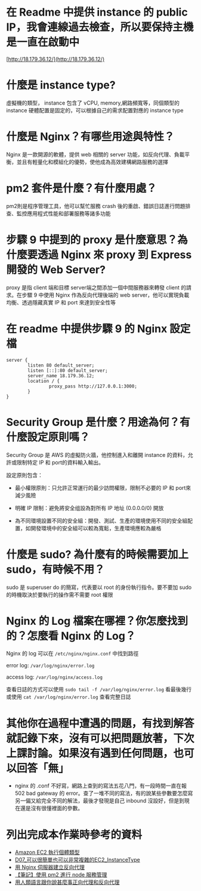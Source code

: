 # 在 Readme 中提供 instance 的 public IP，我會連線過去檢查，所以要保持主機是一直在啟動中
[http://18.179.36.12/](http://18.179.36.12/)

# 什麼是 instance type?
虛擬機的類型， instance 包含了 vCPU, memory,網路頻寬等，同個類型的 instance 硬體配置是固定的，可以根據自己的需求配置對應的 instance type

# 什麼是 Nginx？有哪些用途與特性？
Nginx 是一款開源的軟體，提供 web 相關的 server 功能，如反向代理、負載平衡，並且有輕量化和模組化的優勢，使他成為高效建構網路服務的選擇

# pm2 套件是什麼？有什麼用處？
pm2則是程序管理工具，他可以幫忙服務 crash 後的重啟、錯誤日誌進行問題排查、監控應用程式性能和部署服務等諸多功能

# 步驟 9 中提到的 proxy 是什麼意思？為什麼要透過 Nginx 來 proxy 到 Express 開發的 Web Server?
proxy 是指 client 端和目標 server端之間添加一個中間服務器來轉發 client 的請求。在步驟 9 中使用 Nginx 作為反向代理後端的 web server，他可以實現負載均衡、透過隱藏真實 IP 和 port 來達到安全性等

# 在 readme 中提供步驟 9 的 Nginx 設定檔
```
server {
        listen 80 default_server;
        listen [::]:80 default_server;
        server_name 18.179.36.12;
        location / {
                proxy_pass http://127.0.0.1:3000;
        }
}
```

# Security Group 是什麼？用途為何？有什麼設定原則嗎？
Security Group 是 AWS 的虛擬防火牆，他控制進入和離開 instance 的資料，允許或限制特定 IP 和 port的資料輸入輸出。

設定原則包含：
- 最小權限原則：只允許正常運行的最少訪問權限，限制不必要的 IP 和 port來減少風險

- 明確 IP 限制：避免將安全组設為對所有 IP 地址 (0.0.0.0/0) 開放

- 為不同環境設置不同的安全組：開發、測試、生產的環境使用不同的安全組配置，如開發環境中的安全組可以較為寬鬆，生產環境應較為嚴格

# 什麼是 sudo? 為什麼有的時候需要加上 sudo，有時候不用？
sudo 是 superuser do 的簡寫，代表要以 root 的身份執行指令。要不要加 sudo 的時機取決於要執行的操作需不需要 root 權限

# Nginx 的 Log 檔案在哪裡？你怎麼找到的？怎麼看 Nginx 的 Log？
Nginx 的 log 可以在 `/etc/nginx/nginx.conf` 中找到路徑

error log: `/var/log/nginx/error.log`

access log: `/var/log/nginx/access.log`

查看日誌的方式可以使用 `sudo tail -f /var/log/nginx/error.log` 看最後幾行或使用 `cat /var/log/nginx/error.log` 查看完整日誌

# 其他你在過程中遭遇的問題，有找到解答就記錄下來，沒有可以把問題放著，下次上課討論。如果沒有遇到任何問題，也可以回答「無」
- nginx 的 .conf 不好寫，網路上查到的寫法五花八門，有一段時間一直在報 502 bad gateway 的 error。查了一堆不同的寫法，有的說某些參數要怎麼寫另一偏又給完全不同的解法，最後才發現是自己 inbound 沒設好，但是到現在還是沒有很懂裡面的參數。

# 列出完成本作業時參考的資料
- [Amazon EC2 執行個體類型](https://aws.amazon.com/tw/ec2/instance-types/)
- [D07_可以很簡單也可以非常複雜的EC2_InstanceType](https://ithelp.ithome.com.tw/m/articles/10295411)
- [用 Nginx 伺服器建立反向代理](https://ithelp.ithome.com.tw/articles/10221704)
- [【筆記】使用 pm2 進行 node 服務管理](https://blog.jsy.tw/2661/pm2-node-service-manager/)
- [用人類語言跟你說甚麼事正向代理和反向代理](https://www.pressplay.cc/project/F720CEB1D6057D7ABB5614722AB18FFF/articles/660A57208C29FF94453548ED21F284EF)